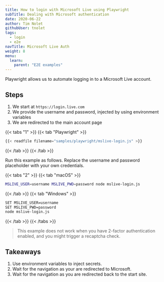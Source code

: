 ```yaml
---
title: How to login with Microsoft Live using Playwright
subTitle: Dealing with Microsoft authentication
date: 2020-06-22
author: Tim Nolet
githubUser: tnolet
tags:
  - login
  - e2e
navTitle: Microsoft Live Auth
weight: 8
menu:
  learn:
    parent: "E2E examples"
---
```


Playwright allows us to automate logging in to a Microsoft Live account.

<!-- more -->

## Steps

1. We start at `https://login.live.com`
2. We provide the username and password, injected by using environment variables
3. We are redirected to the main account page

{{< tabs "1" >}}
{{< tab "Playwright" >}}
```js
{{< readfile filename="samples/playwright/mslive-login.js" >}}
```
{{< /tab >}}
{{< /tab >}}

Run this example as follows. Replace the username and password placeholder with your own credentials.

{{< tabs "2" >}}
{{< tab "macOS" >}}
```sh
MSLIVE_USER=username MSLIVE_PWD=password node mslive-login.js
```
{{< /tab >}}
{{< tab "Windows" >}}
```sh
SET MSLIVE_USER=username
SET MSLIVE_PWD=password
node mslive-login.js
```
{{< /tab >}}
{{< /tabs >}}


> This example does not work when you have 2-factor authentication enabled, and you might trigger a recaptcha check.

## Takeaways

1. Use environment variables to inject secrets.
2. Wait for the navigation as your are redirected to Microsoft.
3. Wait for the navigation as you are redirected back to the start site.





